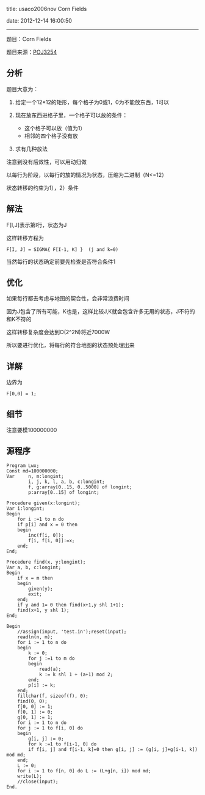 ﻿title: usaco2006nov Corn Fields

date: 2012-12-14 16:00:50

---

题目：Corn Fields

题目来源：[POJ3254](http://poj.org/problem?id=3254 "Corn Fields")

## 分析

题目大意为：

1. 给定一个12*12的矩形，每个格子为0或1，0为不能放东西，1可以

2. 现在放东西进格子里，一个格子可以放的条件：
	* 这个格子可以放（值为1）
	* 相邻的四个格子没有放

3. 求有几种放法

<!--more-->

注意到没有后效性，可以用动归做

以每行为阶段，以每行的放的情况为状态，压缩为二进制（N<=12）

状态转移的约束为1），2）条件

## 解法

F[I,J]表示第I行，状态为J

这样转移方程为
```
F[I, J] = SIGMA{ F[I-1, K] }  (j and k=0)
```

当然每行的状态确定前要先检查是否符合条件1

## 优化

如果每行都去考虑与地图的契合性，会非常浪费时间

因为J包含了所有可能，K也是，这样比较J,K就会包含许多无用的状态，J不符的和K不符的

这样转移复杂度会达到O(2^2N)将近7000W

所以要进行优化，将每行的符合地图的状态预处理出来

## 详解

边界为
```
F[0,0] = 1;
```

## 细节

注意要模100000000

## 源程序

```
Program Lwx;
Const md=100000000;
Var 	n, m:longint;
       	i, j, k, l, a, b, c:longint;
       	f, g:array[0..15, 0..5000] of longint;
       	p:array[0..15] of longint;

Procedure given(x:longint);
Var i:longint;
Begin
	for i :=1 to n do
	if p[i] and x = 0 then
	begin
		inc(f[i, 0]);
		f[i, f[i, 0]]:=x;
	end;
End;

Procedure find(x, y:longint);
Var a, b, c:longint;
Begin
	if x = m then 
	begin
		given(y);
		exit;
	end;
	if y and 1= 0 then find(x+1,y shl 1+1);
	find(x+1, y shl 1);
End;

Begin
	//assign(input, 'test.in');reset(input);
	readln(n, m);
	for i := 1 to n do
	begin
		k := 0;
		for j :=1 to m do
		begin
			read(a);
			k := k shl 1 + (a+1) mod 2;
		end;
		p[i] := k;
	end;
	fillchar(f, sizeof(f), 0);
	find(0, 0);
	f[0, 0] := 1;
	f[0, 1] := 0;
	g[0, 1] := 1;
	for i := 1 to n do
	for j := 1 to f[i, 0] do
	begin
		g[i, j] := 0;
		for k :=1 to f[i-1, 0] do
		if f[i, j] and f[i-1, k]=0 then g[i, j] := (g[i, j]+g[i-1, k]) mod md;
	end;
	L := 0;
	for i := 1 to f[n, 0] do L := (L+g[n, i]) mod md;
	write(L);
	//close(input);
End.
```
